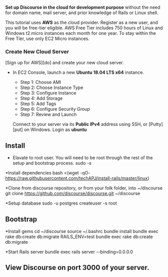 **Set up Discourse in the cloud for development purpose** without the need for domain name, mail server, and prior knowledge of Rails or Linux shell.

This tutorial uses **AWS** as the cloud provider. Register as a new user, and you will be free-tier eligible. AWS Free Tier includes 750 hours of Linux and Windows t2.micro instances each month for one year. To stay within the Free Tier, use only EC2 Micro instances.

### Create New Cloud Server
[Sign up for AWS][do] and create your new cloud server.
- In EC2 Console, launch a new **Ubuntu 18.04 LTS x64** instance.
  * Step 1: Choose AMI
  * Step 2: Choose Instance Type
  * Step 3: Configure Instance
  * Step 4: Add Storage
  * Step 5: Add Tags
  * Step 6: Configure Security Group
  * Step 7: Review and Launch
  
  Connect to your server via its **Public IPv4** address using SSH, or [Putty][put] on Windows.
  Login as **ubuntu**
  
## Install

* Elavate to root user. You will need to be root through the rest of the setup and bootstrap process.
sudo -s

*Install dependencies
bash <(wget -qO- https://raw.githubusercontent.com/techAPJ/install-rails/master/linux)

*Clone from discourse repository, or from your folk folder, into ~/discourse
git clone https://github.com/discourse/discourse.git ~/discourse

*Setup database
sudo -u postgres createuser -s root

## Bootstrap

*Install gems
cd ~/discourse
source ~/.bashrc
bundle install
bundle exec rake db:create db:migrate
RAILS_ENV=test bundle exec rake db:create db:migrate

*Start Rails server
bundle exec rails server --binding=0.0.0.0

## View Discourse on port 3000 of your server.
  
